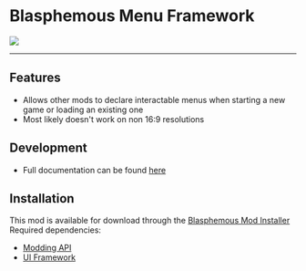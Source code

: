 # Blasphemous Menu Framework

<img src="https://img.shields.io/github/downloads/BrandenEK/Blasphemous.Framework.Menus/total?color=39B7C6&style=for-the-badge">

---

## Features
- Allows other mods to declare interactable menus when starting a new game or loading an existing one
- Most likely doesn't work on non 16:9 resolutions

## Development
- Full documentation can be found [here](DEVELOPING.md)

## Installation
This mod is available for download through the [Blasphemous Mod Installer](https://github.com/BrandenEK/Blasphemous.Modding.Installer) <br>
Required dependencies:
- [Modding API](https://github.com/BrandenEK/Blasphemous.ModdingAPI)
- [UI Framework](https://github.com/BrandenEK/Blasphemous.Framework.UI)
